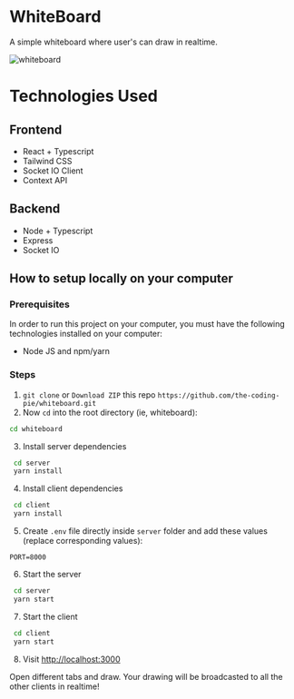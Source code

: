 # WhiteBoard

A simple whiteboard where user's can draw in realtime.


![whiteboard](https://user-images.githubusercontent.com/63698375/144386972-9655b223-a73e-4d2b-9f4b-09fc50f0124a.png)


# Technologies Used

## Frontend
- React + Typescript
- Tailwind CSS
- Socket IO Client
- Context API

## Backend
- Node + Typescript
- Express
- Socket IO


 ## How to setup locally on your computer
 
 ### Prerequisites
 
 In order to run this project on your computer, you must have the following technologies installed on your computer:
 
  - Node JS and npm/yarn
  
 ### Steps

1. `git clone` or `Download ZIP` this repo `https://github.com/the-coding-pie/whiteboard.git`
2. Now `cd` into the root directory (ie, whiteboard): 
 
``` bash
cd whiteboard
```

3. Install server dependencies

```bash
 cd server
 yarn install
```

4. Install client dependencies

```bash
 cd client
 yarn install
```

5. Create `.env` file directly inside `server` folder and add these values (replace corresponding values):

```
PORT=8000
```

6. Start the server

```bash
 cd server
 yarn start
```

7. Start the client

```bash
 cd client
 yarn start
```

8. Visit [http://localhost:3000](http://localhost:3000)

Open different tabs and draw. Your drawing will be broadcasted to all the other clients in realtime!
